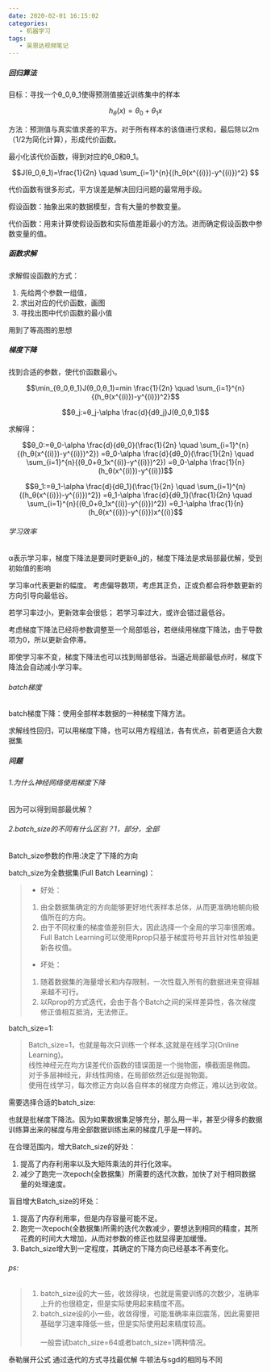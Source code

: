 ```yaml
---
date: 2020-02-01 16:15:02
categories:
   - 机器学习
tags:
   - 吴恩达视频笔记
---
```

##### 回归算法
目标：寻找一个θ_0,θ_1使得预测值接近训练集中的样本
```math
h_θ(x)=θ_0+θ_1x
```

方法：预测值与真实值求差的平方。对于所有样本的该值进行求和，最后除以2m（1/2为简化计算），形成代价函数。

最小化该代价函数，得到对应的θ_0和θ_1。
 ```math
 J(θ_0,θ_1)=\frac{1}{2n} \quad \sum_{i=1}^{n}{(h_θ(x^{(i)})-y^{(i)})^2}

 ```
代价函数有很多形式，平方误差是解决回归问题的最常用手段。

假设函数：抽象出来的数据模型，含有大量的参数变量。

代价函数：用来计算使假设函数和实际值差距最小的方法。进而确定假设函数中参数变量的值。
##### 函数求解
求解假设函数的方式：
1. 先给两个参数一组值，
2. 求出对应的代价函数，画图
3. 寻找出图中代价函数的最小值

 用到了等高图的思想
 
#####  梯度下降
找到合适的参数，使代价函数最小。
```math
\min_{θ_0,θ_1}J(θ_0,θ_1)=min \frac{1}{2n} \quad \sum_{i=1}^{n}{(h_θ(x^{(i)})-y^{(i)})^2}
```
```math
θ_j:=θ_j-\alpha \frac{d}{dθ_j}J(θ_0,θ_1)
```
求解得：
```math
θ_0:=θ_0-\alpha \frac{d}{dθ_0}(\frac{1}{2n} \quad \sum_{i=1}^{n}{(h_θ(x^{(i)})-y^{(i)})^2})
=θ_0-\alpha \frac{d}{dθ_0}(\frac{1}{2n} \quad \sum_{i=1}^{n}{(θ_0+θ_1x^{(i)}-y^{(i)})^2})

=θ_0-\alpha \frac{1}{n}(h_θ(x^{(i)})-y^{(i)})
```
```math
θ_1:=θ_1-\alpha \frac{d}{dθ_1}(\frac{1}{2n} \quad \sum_{i=1}^{n}{(h_θ(x^{(i)})-y^{(i)})^2})
=θ_1-\alpha \frac{d}{dθ_1}(\frac{1}{2n} \quad \sum_{i=1}^{n}{(θ_0+θ_1x^{(i)}-y^{(i)})^2})

=θ_1-\alpha \frac{1}{n}(h_θ(x^{(i)})-y^{(i)})x^{(i)}
```
###### 学习效率
α表示学习率，梯度下降法是要同时更新θ_j的，梯度下降法是求局部最优解，受到初始值的影响
 
学习率α代表更新的幅度。
考虑偏导数项，考虑其正负，正或负都会将参数更新的方向引导向最低谷。

若学习率过小，更新效率会很低；
若学习率过大，或许会错过最低谷。

考虑梯度下降法已经将参数调整至一个局部低谷，若继续用梯度下降法，由于导数项为0，所以更新会停滞。

即使学习率不变，梯度下降法也可以找到局部低谷。当逼近局部最低点时，梯度下降法会自动减小学习率。

###### batch梯度
batch梯度下降：使用全部样本数据的一种梯度下降方法。

求解线性回归，可以用梯度下降，也可以用方程组法，各有优点，前者更适合大数据集



##### 问题
###### 1.为什么神经网络使用梯度下降

因为可以得到局部最优解？

###### 2.batch_size的不同有什么区别？1，部分，全部
Batch_size参数的作用:决定了下降的方向


batch_size为全数据集(Full Batch Learning)：
> - 好处：
> 1. 由全数据集确定的方向能够更好地代表样本总体，从而更准确地朝向极值所在的方向。
> 2. 由于不同权重的梯度值差别巨大，因此选择一个全局的学习率很困难。Full Batch Learning可以使用Rprop只基于梯度符号并且针对性单独更新各权值。
> - 坏处：
> 1. 随着数据集的海量增长和内存限制，一次性载入所有的数据进来变得越来越不可行。
> 2. 以Rprop的方式迭代，会由于各个Batch之间的采样差异性，各次梯度修正值相互抵消，无法修正。


batch_size=1:

> Batch_size=1，也就是每次只训练一个样本,这就是在线学习(Online Learning)。<br/>
线性神经元在均方误差代价函数的错误面是一个抛物面，横截面是椭圆。
对于多层神经元，非线性网络，在局部依然近似是抛物面。<br/>
使用在线学习，每次修正方向以各自样本的梯度方向修正，难以达到收敛。


需要选择合适的batch_size:

也就是批梯度下降法。因为如果数据集足够充分，那么用一半，甚至少得多的数据训练算出来的梯度与用全部数据训练出来的梯度几乎是一样的。

在合理范围内，增大Batch_size的好处：

1. 提高了内存利用率以及大矩阵乘法的并行化效率。
2. 减少了跑完一次epoch(全数据集）所需要的迭代次数，加快了对于相同数据量的处理速度。

盲目增大Batch_size的坏处：

1. 提高了内存利用率，但是内存容量可能不足。
2. 跑完一次epoch(全数据集)所需的迭代次数减少，要想达到相同的精度，其所花费的时间大大增加，从而对参数的修正也就显得更加缓慢。
3. Batch_size增大到一定程度，其确定的下降方向已经基本不再变化。


###### ps:
>1. batch_size设的大一些，收敛得块，也就是需要训练的次数少，准确率上升的也很稳定，但是实际使用起来精度不高。
>2. batch_size设的小一些，收敛得慢，可能准确率来回震荡，因此需要把基础学习速率降低一些，但是实际使用起来精度较高。<br/><br/>
>一般尝试batch_size=64或者batch_size=1两种情况。


泰勒展开公式
通过迭代的方式寻找最优解
牛顿法与sgd的相同与不同